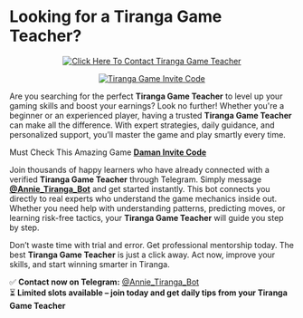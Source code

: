 # Looking for a Tiranga Game Teacher?

<div align="center">
  <a href="https://telegram.me/Annie_Tiranga_Bot" target="_blank">
    <img src="https://media-hosting.imagekit.io/f6f0d260ff474660/Tiranga%20Game%20Teacher.png?Expires=1840824000&Key-Pair-Id=K2ZIVPTIP2VGHC&Signature=dY07LzuYVmrTmUGEMLmtf0UK1MczclYy0YU96lKR3FynzEgW~Ww8j8~kcDGy1Hj66rV7NMBgeuaP1ZX9Rm4m4OW5~-f9GwJC3eoKf9TRXJpRN~AvNlUM3LrMVomQb9Kr0gxyLoYCtwgMXpZnFTolCEtQab0MrkQ5Tlu~GrdJf1mD9tp1ZT0Q9yOHm7lKgZ1UqonHdJKnB6OFazK6A36tQHkGyZFm57kxItAzX71k6z2~7CuDVj35tiyTs8lcqOvQ7DmqcTgp4ba2rDAvRPVnjYhM3q1aBMCF~CsMVAXkdwwSu~dUxhLnK5IwxYKYp6Aiy4F9WaC99oD5I9EmSsfKpw__" 
         alt="Click Here To Contact Tiranga Game Teacher" 
         style="max-width: 100%; height: auto;">
  </a>
</div>
<p align="center">
  <a href="https://tirangainvitecode.in/tiranga" target="_blank">
    <img src="https://media-hosting.imagekit.io/f32b0671b0b746ab/Tiranga-Game-Invite-Code-%E2%80%93-2757419478643-to-Get-%E2%82%B9500-Real-Cash-Bonus-Only-for-New-Users--05-03-2025_02_57_AM.png?Expires=1840829421&Key-Pair-Id=K2ZIVPTIP2VGHC&Signature=f7omdZYtc1A-7VgZjiTOt6-B-y1GvutfXQLWQW3J3qBT0Ot4AdSjHxk3gQNrutCNXjSdWRxSyaHIOKXG4wgcGO-xxiNAUyOrwFgVFFrCRrb7CO7zdMUX4CX05zi4hq6TkwRuX2P0N-Bm~OlVPF~uO6T5qZLKUlxZAcIAc1qR0R3yOdzPSr4hckGVvcJjSkfAq0mNMzcL12A7W3pb1A-GdXtcAbiEI1IXIgWBaEaZz8-Iqn1SMI3YU7K0b3dNGYSKVygyy1CL5p2lxEpvLhukarqUsngF4arxC6S07UXpj5lmLuacnfq8XZREa0y49078Mn-OWGz-0zgxpHvz~Vs94w__" alt="Tiranga Game Invite Code" style="max-width: 100%; height: auto;">
  </a>
</p>

Are you searching for the perfect **Tiranga Game Teacher** to level up your gaming skills and boost your earnings? Look no further! Whether you're a beginner or an experienced player, having a trusted **Tiranga Game Teacher** can make all the difference. With expert strategies, daily guidance, and personalized support, you’ll master the game and play smartly every time.

Must Check This Amazing Game [**Daman Invite Code**](https://github.com/Daman-Game-Invite-Code)

Join thousands of happy learners who have already connected with a verified **Tiranga Game Teacher** through Telegram. Simply message **[@Annie_Tiranga_Bot](https://telegram.me/Annie_Tiranga_Bot)** and get started instantly. This bot connects you directly to real experts who understand the game mechanics inside out. Whether you need help with understanding patterns, predicting moves, or learning risk-free tactics, your **Tiranga Game Teacher** will guide you step by step.

Don’t waste time with trial and error. Get professional mentorship today. The best **Tiranga Game Teacher** is just a click away. Act now, improve your skills, and start winning smarter in Tiranga.

✅ **Contact now on Telegram:** [@Annie_Tiranga_Bot](https://telegram.me/Annie_Tiranga_Bot)  
⏳ **Limited slots available – join today and get daily tips from your Tiranga Game Teacher**
